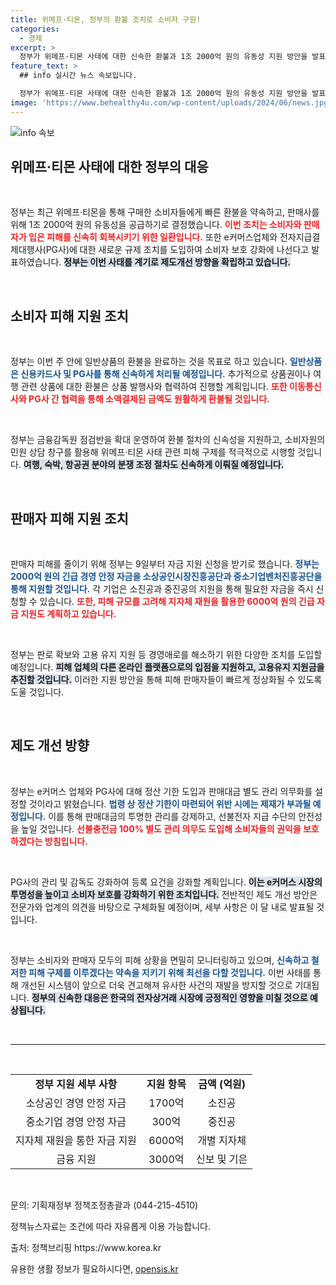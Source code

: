```yaml
---
title: 위메프·티몬, 정부의 환불 조치로 소비자 구원!
categories:
  - 경제
excerpt: >
  정부가 위메프·티몬 사태에 대한 신속한 환불과 1조 2000억 원의 유동성 지원 방안을 발표했습니다. 소비자 보호 강화 및 판매자 지원에 나서며 제도개선도 추진할 예정입니다. 이로써 피해자들의 신속한 구제가 기대됩니다!
feature_text: >
  ## info 실시간 뉴스 속보입니다.

  정부가 위메프·티몬 사태에 대한 신속한 환불과 1조 2000억 원의 유동성 지원 방안을 발표했습니다. 소비자 보호 강화 및 판매자 지원에 나서며 제도개선도 추진할 예정입니다. 이로써 피해자들의 신속한 구제가 기대됩니다!
image: 'https://www.behealthy4u.com/wp-content/uploads/2024/06/news.jpg'
---
```


<p><img src="https://www.behealthy4u.com/wp-content/uploads/2024/06/news.jpg" alt="info 속보" /></p>

<h2 data-ke-size="size26">위메프·티몬 사태에 대한 정부의 대응</h2>

<p data-ke-size="size16">&nbsp;</p>

<p>정부는 최근 위메프·티몬을 통해 구매한 소비자들에게 빠른 환불을 약속하고, 판매사를 위해 1조 2000억 원의 유동성을 공급하기로 결정했습니다. <b><span style="color: #ee2323;">이번 조치는 소비자와 판매자가 입은 피해를 신속히 회복시키기 위한 일환입니다.</span></b> 또한 e커머스업체와 전자지급결제대행사(PG사)에 대한 새로운 규제 조치를 도입하여 소비자 보호 강화에 나선다고 발표하였습니다. <b><span style="background-color: #21538527;">정부는 이번 사태를 계기로 제도개선 방향을 확립하고 있습니다.</span></b></p>

<p data-ke-size="size16">&nbsp;</p>

<h2 data-ke-size="size26">소비자 피해 지원 조치</h2>

<p data-ke-size="size16">&nbsp;</p>

<p>정부는 이번 주 안에 일반상품의 환불을 완료하는 것을 목표로 하고 있습니다. <b><span style="color: #1a5490;">일반상품은 신용카드사 및 PG사를 통해 신속하게 처리될 예정입니다.</span></b> 추가적으로 상품권이나 여행 관련 상품에 대한 환불은 상품 발행사와 협력하여 진행할 계획입니다. <b><span style="color: #ee2323;">또한 이동통신사와 PG사 간 협력을 통해 소액결제된 금액도 원활하게 환불될 것입니다.</span></b></p>

<p data-ke-size="size16">&nbsp;</p>

<p>정부는 금융감독원 점검반을 확대 운영하여 환불 절차의 신속성을 지원하고, 소비자원의 민원 상담 창구를 활용해 위메프·티몬 사태 관련 피해 구제를 적극적으로 시행할 것입니다. <b><span style="background-color: #21538527;">여행, 숙박, 항공권 분야의 분쟁 조정 절차도 신속하게 이뤄질 예정입니다.</span></b></p>

<p data-ke-size="size16">&nbsp;</p>

<h2 data-ke-size="size26">판매자 피해 지원 조치</h2>

<p data-ke-size="size16">&nbsp;</p>

<p>판매자 피해를 줄이기 위해 정부는 9일부터 자금 지원 신청을 받기로 했습니다. <b><span style="color: #1a5490;">정부는 2000억 원의 긴급 경영 안정 자금을 소상공인시장진흥공단과 중소기업벤처진흥공단을 통해 지원할 것입니다.</span></b> 각 기업은 소진공과 중진공의 지원을 통해 필요한 자금을 즉시 신청할 수 있습니다. <b><span style="color: #ee2323;">또한, 피해 규모를 고려해 지자체 재원을 활용한 6000억 원의 긴급 자금 지원도 계획하고 있습니다.</span></b></p>

<p data-ke-size="size16">&nbsp;</p>

<p>정부는 판로 확보와 고용 유지 지원 등 경영애로를 해소하기 위한 다양한 조치를 도입할 예정입니다. <b><span style="background-color: #21538527;">피해 업체의 다른 온라인 플랫폼으로의 입점을 지원하고, 고용유지 지원금을 추진할 것입니다.</span></b> 이러한 지원 방안을 통해 피해 판매자들이 빠르게 정상화될 수 있도록 도울 것입니다.</p>

<p data-ke-size="size16">&nbsp;</p>

<h2 data-ke-size="size26">제도 개선 방향</h2>

<p data-ke-size="size16">&nbsp;</p>

<p>정부는 e커머스 업체와 PG사에 대해 정산 기한 도입과 판매대금 별도 관리 의무화를 설정할 것이라고 밝혔습니다. <b><span style="color: #1a5490;">법령 상 정산 기한이 마련되어 위반 시에는 제재가 부과될 예정입니다.</span></b> 이를 통해 판매대금의 투명한 관리를 강제하고, 선불전자 지급 수단의 안전성을 높일 것입니다. <b><span style="color: #ee2323;">선불충전금 100% 별도 관리 의무도 도입해 소비자들의 권익을 보호하겠다는 방침입니다.</span></b></p>

<p data-ke-size="size16">&nbsp;</p>

<p>PG사의 관리 및 감독도 강화하여 등록 요건을 강화할 계획입니다. <b><span style="background-color: #21538527;">이는 e커머스 시장의 투명성을 높이고 소비자 보호를 강화하기 위한 조치입니다.</span></b> 전반적인 제도 개선 방안은 전문가와 업계의 의견을 바탕으로 구체화될 예정이며, 세부 사항은 이 달 내로 발표될 것입니다.</p>

<p data-ke-size="size16">&nbsp;</p>

<p>정부는 소비자와 판매자 모두의 피해 상황을 면밀히 모니터링하고 있으며, <b><span style="color: #1a5490;">신속하고 철저한 피해 구제를 이루겠다는 약속을 지키기 위해 최선을 다할 것입니다.</span></b> 이번 사태를 통해 개선된 시스템이 앞으로 더욱 견고해져 유사한 사건의 재발을 방지할 것으로 기대됩니다. <b><span style="background-color: #21538527;">정부의 신속한 대응은 한국의 전자상거래 시장에 긍정적인 영향을 미칠 것으로 예상됩니다.</span></b></p>

<p data-ke-size="size16">&nbsp;</p>

<hr />

<p data-ke-size="size16">&nbsp;</p>

<table style="width: 100%; border-collapse: collapse;">
  <tr>
    <td style="text-align: center; height: 17px;"><b>정부 지원 세부 사항</b></td>
    <td style="text-align: center; height: 17px;"><b>지원 항목</b></td>
    <td style="text-align: center; height: 17px;"><b>금액 (억원)</b></td>
  </tr>
  <tr>
    <td style="text-align: center; height: 17px;">소상공인 경영 안정 자금</td>
    <td style="text-align: center; height: 17px;">1700억</td>
    <td style="text-align: center; height: 17px;">소진공</td>
  </tr>
  <tr>
    <td style="text-align: center; height: 17px;">중소기업 경영 안정 자금</td>
    <td style="text-align: center; height: 17px;">300억</td>
    <td style="text-align: center; height: 17px;">중진공</td>
  </tr>
  <tr>
    <td style="text-align: center; height: 17px;">지자체 재원을 통한 자금 지원</td>
    <td style="text-align: center; height: 17px;">6000억</td>
    <td style="text-align: center; height: 17px;">개별 지자체</td>
  </tr>
  <tr>
    <td style="text-align: center; height: 17px;">금융 지원</td>
    <td style="text-align: center; height: 17px;">3000억</td>
    <td style="text-align: center; height: 17px;">신보 및 기은</td>
  </tr>
</table>

<p data-ke-size="size16">&nbsp;</p>

<p data-ke-size="size16">문의: 기획재정부 정책조정총괄과 (044-215-4510)</p>

<p data-ke-size="size16">정책뉴스자료는 조건에 따라 자유롭게 이용 가능합니다.</p>

<p data-ke-size="size16">출처: 정책브리핑 https://www.korea.kr</p>
유용한 생활 정보가 필요하시다면, <a href="https://opensis.kr" rel="dofollow">opensis.kr</a>


